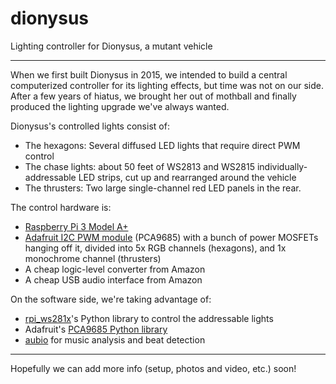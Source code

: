 # dionysus
Lighting controller for Dionysus, a mutant vehicle

-----

When we first built Dionysus in 2015, we intended to build a central computerized controller for its lighting effects, but time was not on our side.  After a few years of hiatus, we brought her out of mothball and finally produced the lighting upgrade we've always wanted.

Dionysus's controlled lights consist of:

* The hexagons: Several diffused LED lights that require direct PWM control
* The chase lights: about 50 feet of WS2813 and WS2815 individually-addressable LED strips, cut up and rearranged around the vehicle
* The thrusters: Two large single-channel red LED panels in the rear.

The control hardware is:
* [Raspberry Pi 3 Model A+](https://www.raspberrypi.org/products/raspberry-pi-3-model-a-plus/)
* [Adafruit I2C PWM module](https://www.adafruit.com/product/815) (PCA9685) with a bunch of power MOSFETs hanging off it, divided into 5x RGB channels (hexagons), and 1x monochrome channel (thrusters)
* A cheap logic-level converter from Amazon
* A cheap USB audio interface from Amazon

On the software side, we're taking advantage of:
* [rpi_ws281x](https://github.com/jgarff/rpi_ws281x)'s Python library to control the addressable lights
* Adafruit's [PCA9685 Python library](https://github.com/adafruit/Adafruit_Python_PCA9685)
* [aubio](https://github.com/aubio/aubio) for music analysis and beat detection

-----

Hopefully we can add more info (setup, photos and video, etc.) soon!

